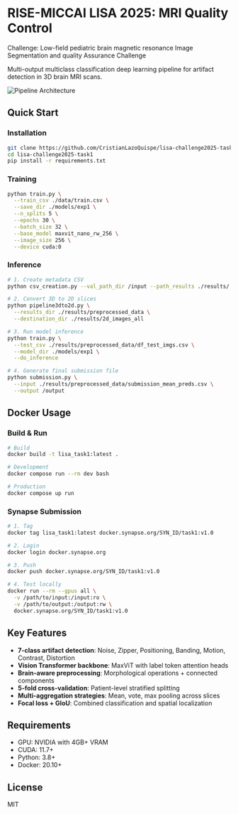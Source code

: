 # RISE-MICCAI LISA 2025: MRI Quality Control

Challenge: Low-field pediatric brain magnetic resonance Image Segmentation and quality Assurance Challenge

Multi-output multiclass classification deep learning pipeline for artifact detection in 3D brain MRI scans.

![Pipeline Architecture](images/pipeline.png)

## Quick Start

### Installation
```bash
git clone https://github.com/CristianLazoQuispe/lisa-challenge2025-task1
cd lisa-challenge2025-task1
pip install -r requirements.txt
```

### Training
```bash
python train.py \
  --train_csv ./data/train.csv \
  --save_dir ./models/exp1 \
  --n_splits 5 \
  --epochs 30 \
  --batch_size 32 \
  --base_model maxvit_nano_rw_256 \
  --image_size 256 \
  --device cuda:0
```

### Inference
```bash
# 1. Create metadata CSV
python csv_creation.py --val_path_dir /input --path_results ./results/

# 2. Convert 3D to 2D slices
python pipeline3dto2d.py \
  --results_dir ./results/preprocessed_data \
  --destination_dir ./results/2d_images_all

# 3. Run model inference
python train.py \
  --test_csv ./results/preprocessed_data/df_test_imgs.csv \
  --model_dir ./models/exp1 \
  --do_inference

# 4. Generate final submission file
python submission.py \
  --input ./results/preprocessed_data/submission_mean_preds.csv \
  --output /output
```

## Docker Usage

### Build & Run
```bash
# Build
docker build -t lisa_task1:latest .

# Development
docker compose run --rm dev bash

# Production
docker compose up run
```

### Synapse Submission
```bash
# 1. Tag
docker tag lisa_task1:latest docker.synapse.org/SYN_ID/task1:v1.0

# 2. Login
docker login docker.synapse.org

# 3. Push
docker push docker.synapse.org/SYN_ID/task1:v1.0

# 4. Test locally
docker run --rm --gpus all \
  -v /path/to/input:/input:ro \
  -v /path/to/output:/output:rw \
  docker.synapse.org/SYN_ID/task1:v1.0
```

## Key Features
- **7-class artifact detection**: Noise, Zipper, Positioning, Banding, Motion, Contrast, Distortion
- **Vision Transformer backbone**: MaxViT with label token attention heads
- **Brain-aware preprocessing**: Morphological operations + connected components
- **5-fold cross-validation**: Patient-level stratified splitting
- **Multi-aggregation strategies**: Mean, vote, max pooling across slices
- **Focal loss + GIoU**: Combined classification and spatial localization

## Requirements
- GPU: NVIDIA with 4GB+ VRAM
- CUDA: 11.7+
- Python: 3.8+
- Docker: 20.10+

## License

MIT



